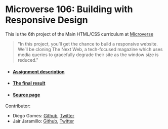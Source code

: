 # Microverse 106: Building with Responsive Design
This is the 6th project of the Main HTML/CSS curriculum at [Microverse](https://www.microverse.org)

>"In this project, you’ll get the chance to build a responsive website. We’ll be cloning The Next Web, a tech-focused magazine which uses media queries to gracefully degrade their site as the window size is reduced."

* #### [Assignment description](https://www.theodinproject.com/courses/html5-and-css3/lessons/building-with-responsive-design)
* #### [The final result](https://jairjy.github.io/Microverse-106-Building-with-Responsive-Design/)
* #### [Source page](https://thenextweb.com)

Contributor:
* Diego Gomes: [Github](https://github.com/digomes87), [Twitter](https://twitter.com/devdiegogo)
* Jair Jaramillo: [Github](https://github.com/jairjy), [Twitter](https://twitter.com/jairjy)
